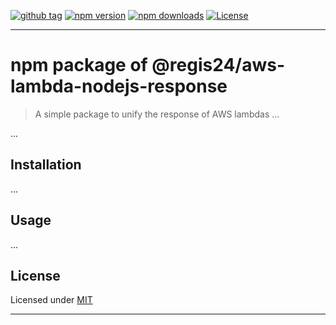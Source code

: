 [![github tag][github-tag-image]][github-tag-url]
[![npm version][npm-version-image]][npm-version-url]
[![npm downloads][npm-downloads-image]][npm-downloads-url]
[![License][license-image]][license-url]

***

# npm package of @regis24/aws-lambda-nodejs-response

> A simple package to unify the response of AWS lambdas ...

...

## Installation

...

## Usage

...

## License

Licensed under [MIT](https://github.com/regis24gmbh/aws-lambda-nodejs-response/blob/master/LICENSE)

***

[github-tag-image]: https://img.shields.io/github/tag/regis24gmbh/aws-lambda-nodejs-response.svg?style=flat-square
[github-tag-url]: https://github.com/regis24gmbh/aws-lambda-nodejs-response

[npm-version-image]: https://img.shields.io/npm/v/aws-lambda-nodejs-response.svg?style=flat-square
[npm-version-url]: https://www.npmjs.com/package/aws-lambda-nodejs-response
[npm-downloads-image]: https://img.shields.io/npm/dm/aws-lambda-nodejs-response.svg?style=flat-square
[npm-downloads-url]: https://www.npmjs.com/package/aws-lambda-nodejs-response

[license-image]: https://img.shields.io/github/license/regis24gmbh/aws-lambda-nodejs-response.svg?style=flat-square
[license-url]: https://github.com/regis24gmbh/aws-lambda-nodejs-response/blob/master/LICENSE
